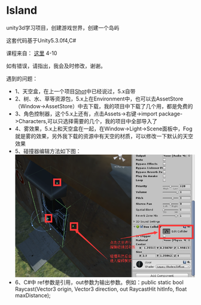 # Island
unity3d学习项目，创建游戏世界，创建一个岛屿

这套代码基于Unity5.3.0f4,C#

课程来自：
[这里](http://www.51zxw.net/study.asp?vip=11885058)
4-10

如有错误，请指出，我会及时修改，谢谢。

遇到的问题：
* 1、天空盒，在上一个项目[Shot](https://github.com/teffy/Shot)中已经说过，5.x自带
* 2、树、水、草等资源包，5.x上在Environment中，也可以去AssetStore（Window->AssetStore）中去下载，我的项目中下载了几个用，都是免费的
* 3、角色控制器，这个5.x上还有，点击Assets->右键->import package->Characters,可以只选择需要的几个，我的项目中全部导入了
* 4、雾效果，5.x上和天空盒在一起，在Window->Light->Scene面板中，Fog就是雾的效果，另外我下载的资源中有天空的材质，可以修改一下默认的天空效果
* 5、碰撞器编辑方法如下图：
![edit box collider](/screenshot/edit_box_collider.png)
* 6、C#中 ref参数是引用，out参数为输出参数。例如：public static bool Raycast(Vector3 origin, Vector3 direction, out RaycastHit hitInfo, float maxDistance);